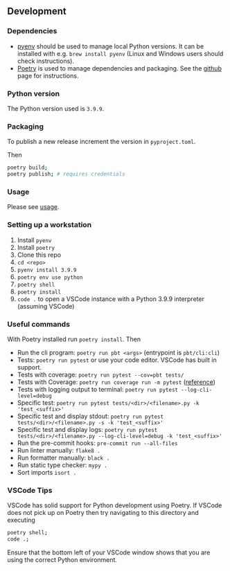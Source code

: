 ## Development

### Dependencies

- [pyenv](https://github.com/pyenv/pyenv) should be used to manage local Python versions. It can be installed with e.g. `brew install pyenv` (Linux and Windows users should check instructions).
- [Poetry](https://github.com/python-poetry/poetry) is used to manage dependencies and packaging. See the [github](https://github.com/python-poetry/poetry) page for instructions.

### Python version

The Python version used is `3.9.9`.

### Packaging

To publish a new release increment the version in `pyproject.toml`.

Then

```bash
poetry build;
poetry publish; # requires credentials
```

### Usage

Please see [usage](./samples/usage.md).

### Setting up a workstation

1. Install `pyenv`
2. Install `poetry`
3. Clone this repo
4. `cd <repo>`
5. `pyenv install 3.9.9`
6. `poetry env use python`
7. `poetry shell`
8. `poetry install`
9. `code .` to open a VSCode instance with a Python 3.9.9 interpreter (assuming VSCode)

### Useful commands

With Poetry installed run `poetry install`. Then

- Run the cli program: `poetry run pbt <args>` (entrypoint is `pbt/cli:cli`)
- Tests: `poetry run pytest` or use your code editor. VSCode has built in support.
- Tests with coverage: `poetry run pytest --cov=pbt tests/`
- Tests with Coverage: `poetry run coverage run -m pytest` ([reference](https://hypothesis.readthedocs.io/en/latest/strategies.html?highlight=coverage#interaction-with-pytest-cov))
- Tests with logging output to terminal: `poetry run pytest --log-cli-level=debug`
- Specific test: `poetry run pytest tests/<dir>/<filename>.py -k 'test_<suffix>'`
- Specific test and display stdout: `poetry run pytest tests/<dir>/<filename>.py -s -k 'test_<suffix>'`
- Specific test and display logs: `poetry run pytest tests/<dir>/<filename>.py --log-cli-level=debug -k 'test_<suffix>'`
- Run the pre-commit hooks: `pre-commit run --all-files`
- Run linter manually: `flake8 .`
- Run formatter manually: `black .`
- Run static type checker: `mypy .`
- Sort imports `isort .`

### VSCode Tips

VSCode has solid support for Python development using Poetry. If VSCode does not pick up on Poetry then try navigating to this directory and executing

```bash
poetry shell;
code .;
```

Ensure that the bottom left of your VSCode window shows that you are using the correct Python environment.
